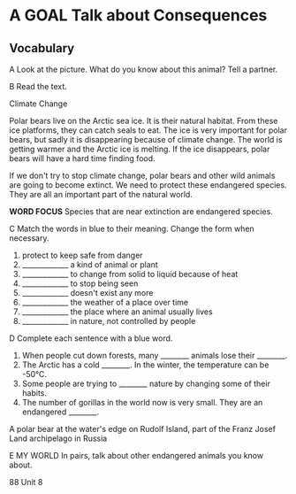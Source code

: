 # A GOAL Talk about Consequences

## Vocabulary

A Look at the picture. What do you know about this animal? Tell a partner.

B Read the text.

Climate Change

Polar bears live on the Arctic sea ice. It is their natural habitat. From these ice platforms, they can catch seals to eat. The ice is very important for polar bears, but sadly it is disappearing because of climate change. The world is getting warmer and the Arctic ice is melting. If the ice disappears, polar bears will have a hard time finding food.

If we don't try to stop climate change, polar bears and other wild animals are going to become extinct. We need to protect these endangered species. They are all an important part of the natural world.

**WORD FOCUS**
Species that are
near extinction are
endangered species.

C Match the words in blue to their meaning. Change the form when necessary.

1. protect to keep safe from danger
2. _____________ a kind of animal or plant
3. _____________ to change from solid to liquid because of heat
4. _____________ to stop being seen
5. _____________ doesn't exist any more
6. _____________ the weather of a place over time
7. _____________ the place where an animal usually lives
8. _____________ in nature, not controlled by people

D Complete each sentence with a blue word.

1. When people cut down forests, many ________ animals lose their ________.
2. The Arctic has a cold ________. In the winter, the temperature can be -50°C.
3. Some people are trying to ________ nature by changing some of their habits.
4. The number of gorillas in the world now is very small. They are an endangered ________.

A polar bear at the
water's edge on
Rudolf Island, part
of the Franz Josef
Land archipelago
in Russia

E MY WORLD In pairs, talk about other endangered animals you know about.

88 Unit 8
